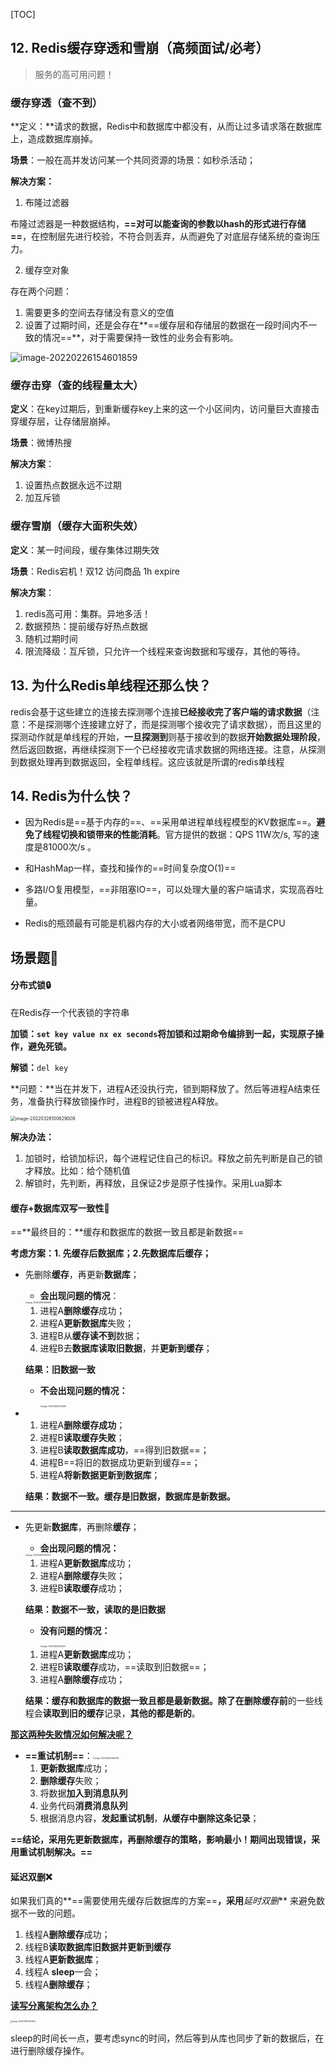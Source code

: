 [TOC]





## 12. Redis缓存穿透和雪崩（高频面试/必考）

> 服务的高可用问题！



### 缓存穿透（查不到）

**定义：**请求的数据，Redis中和数据库中都没有，从而让过多请求落在数据库上，造成数据库崩掉。

**场景**：一般在高并发访问某一个共同资源的场景：如秒杀活动；

**解决方案：**

1. 布隆过滤器

布隆过滤器是一种数据结构，**==对可以能查询的参数以hash的形式进行存储==**，在控制层先进行校验，不符合则丢弃，从而避免了对底层存储系统的查询压力。

2. 缓存空对象

存在两个问题：

1. 需要更多的空间去存储没有意义的空值
2. 设置了过期时间，还是会存在**==缓存层和存储层的数据在一段时间内不一致的情况==**，对于需要保持一致性的业务会有影响。

![image-20220226154601859](redis_%E9%9D%A2%E8%AF%95.assets/image-20220226154601859.png)



### 缓存击穿（查的线程量太大）

**定义**：在key过期后，到重新缓存key上来的这一个小区间内，访问量巨大直接击穿缓存层，让存储层崩掉。

**场景**：微博热搜

**解决方案**：

1. 设置热点数据永远不过期
2. 加互斥锁

### 缓存雪崩（缓存大面积失效）

**定义**：某一时间段，缓存集体过期失效

**场景**：Redis宕机！双12 访问商品 1h expire

**解决方案**：

1. redis高可用：集群。异地多活！
2. 数据预热：提前缓存好热点数据
3. 随机过期时间
4. 限流降级：互斥锁，只允许一个线程来查询数据和写缓存，其他的等待。



## 13. 为什么Redis单线程还那么快？

redis会基于这些建立的连接去探测哪个连接**已经接收完了客户端的请求数据**（注意：不是探测哪个连接建立好了，而是探测哪个接收完了请求数据），而且这里的探测动作就是单线程的开始，**一旦探测到**则基于接收到的数据**开始数据处理阶段**，然后返回数据，再继续探测下一个已经接收完请求数据的网络连接。注意，从探测到数据处理再到数据返回，全程单线程。这应该就是所谓的redis单线程



## 14. Redis为什么快？

- 因为Redis是==基于内存的==、==采用单进程单线程模型的KV数据库==。**避免了线程切换和锁带来的性能消耗**。官方提供的数据：QPS 11W次/s, 写的速度是81000次/s 。

- 和HashMap一样，查找和操作的==时间复杂度O(1)==
- 多路I/O复用模型，==非阻塞IO==，可以处理大量的客户端请求，实现高吞吐量。
- Redis的瓶颈最有可能是机器内存的大小或者网络带宽，而不是CPU





## 场景题:sunrise_over_mountains:

#### 分布式锁🔒

在Redis存一个代表锁的字符串

**加锁：`set key value nx ex seconds`将加锁和过期命令编排到一起，实现原子操作，避免死锁。**

**解锁：**`del key`



**问题：**当在并发下，进程A还没执行完，锁到期释放了。然后等进程A结束任务，准备执行释放锁操作时，进程B的锁被进程A释放。

<img src="redis_%E9%9D%A2%E8%AF%95.assets/image-20220328100629009.png" alt="image-20220328100629009" style="zoom:50%;" />

**解决办法：**

1. 加锁时，给锁加标识，每个进程记住自己的标识。释放之前先判断是自己的锁才释放。比如：给个随机值
2. 解锁时，先判断，再释放，且保证2步是原子性操作。采用Lua脚本



#### 缓存+数据库双写一致性💽

==**最终目的：**缓存和数据库的数据一致且都是新数据==

**考虑方案：1. 先缓存后数据库；2.先数据库后缓存；**

- 先删除**缓存**，再更新**数据库**；

  - **会出现问题的情况**：

  <img src="redis_%E9%9D%A2%E8%AF%95.assets/image-20220328104836854.png" alt="image-20220328104836854" style="zoom:20%;" /> 

  1. 进程A**删除缓存**成功；
  2. 进程A**更新数据库**失败；
  3. 进程B从**缓存读不到**数据；
  4. 进程B去**数据库读取旧数据**，并**更新到缓存**；

  **结果：旧数据一致**

  - **不会出现问题的情况：**

    <img src="redis_%E9%9D%A2%E8%AF%95.assets/image-20220328105233486.png" alt="image-20220328105233486" style="zoom:20%;" /> 

- 1. 进程A**删除缓存成功**；
  2. 进程B**读取缓存失败**；
  3. 进程B**读取数据库成功**，==得到旧数据==；
  4. 进程B==将旧的数据成功更新到缓存==；
  5. 进程A**将新数据更新到数据库**；

  **结果：数据不一致。缓存是旧数据，数据库是新数据。**

----

- 先更新**数据库**，再删除**缓存**；

  - **会出现问题的情况：**

  <img src="redis_%E9%9D%A2%E8%AF%95.assets/image-20220328104921473.png" alt="image-20220328104921473" style="zoom:20%;" /> 

  1. 进程A**更新数据库**成功；
  2. 进程A**删除缓存**失败；
  3. 进程B**读取缓存**成功；

  **结果：数据不一致，读取的是旧数据**

  - **没有问题的情况：**

    <img src="redis_%E9%9D%A2%E8%AF%95.assets/image-20220328105644140.png" alt="image-20220328105644140" style="zoom:20%;" /> 

  1. 进程A**更新数据库**成功；
  2. 进程B**读取缓存**成功，==读取到旧数据==；
  3. 进程A**删除缓存**成功；

  **结果：缓存和数据库的数据一致且都是最新数据。**除了**在删除缓存前**的一些线程会**读取到旧的缓存**记录，**其他的都是新的**。



**<u>那这两种失败情况如何解决呢？</u>**

- **==重试机制==**：<img src="redis_%E9%9D%A2%E8%AF%95.assets/image-20220328104944026.png" alt="image-20220328104944026" style="zoom:20%;" />
  1. **更新数据库**成功；
  2. **删除缓存**失败；
  3. 将数据**加入到消息队列**
  4. 业务代码**消费消息队列**
  5. 根据消息内容，**发起重试机制**，**从缓存中删除这条记录**；



**==结论，采用先更新数据库，再删除缓存的策略，影响最小！期间出现错误，采用重试机制解决。==**



#### 延迟双删❌

如果我们真的**==需要使用先缓存后数据库的方案==**，采用***延时双删*** 来避免数据不一致的问题。

1. 线程A**删除缓存**成功；
2. 线程B**读取数据库旧数据并更新到缓存**
3. 线程A**更新数据库**；
4. 线程A **sleep**一会；
5. 线程A**删除缓存**；

**<u>读写分离架构怎么办？</u>**

<img src="redis_%E9%9D%A2%E8%AF%95.assets/image-20220328111422644.png" alt="image-20220328111422644" style="zoom:20%;" /> 

sleep的时间长一点，要考虑sync的时间，然后等到从库也同步了新的数据后，在进行删除缓存操作。